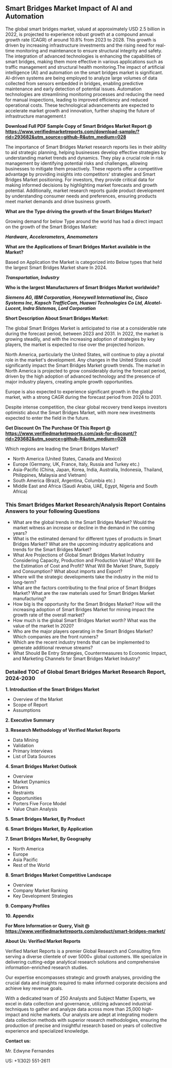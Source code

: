 <h2>Smart Bridges Market Impact of AI and Automation</h2>The global smart bridges market, valued at approximately USD 2.5 billion in 2022, is projected to experience robust growth at a compound annual growth rate (CAGR) of around 10.8% from 2023 to 2028. This growth is driven by increasing infrastructure investments and the rising need for real-time monitoring and maintenance to ensure structural integrity and safety. The integration of advanced technologies is enhancing the capabilities of smart bridges, making them more effective in various applications such as traffic management and structural health monitoring.The impact of artificial intelligence (AI) and automation on the smart bridges market is significant. AI-driven systems are being employed to analyze large volumes of data collected from sensors embedded in bridges, enabling predictive maintenance and early detection of potential issues. Automation technologies are streamlining monitoring processes and reducing the need for manual inspections, leading to improved efficiency and reduced operational costs. These technological advancements are expected to accelerate market growth and innovation, further shaping the future of infrastructure management.t</p><p id="" class=""><strong>Download Full PDF Sample Copy of Smart Bridges Market Report @ <a href="https://www.verifiedmarketreports.com/download-sample/?rid=293682&utm_source=github-R&utm_medium=028" target="_blank">https://www.verifiedmarketreports.com/download-sample/?rid=293682&utm_source=github-R&utm_medium=028</a></strong></p><p>The importance of&nbsp;Smart Bridges Market research reports lies in their ability to aid strategic planning, helping businesses develop effective strategies by understanding market trends and dynamics. They play a crucial role in risk management by identifying potential risks and challenges, allowing businesses to mitigate them proactively. These reports offer a competitive advantage by providing insights into competitors' strategies and Smart Bridges Market positioning. For investors, they provide critical data for making informed decisions by highlighting market forecasts and growth potential. Additionally, market research reports guide product development by understanding consumer needs and preferences, ensuring products meet market demands and drive business growth.</p><p><strong>What are the&nbsp;Type driving the growth of the Smart Bridges Market?</strong></p><p id="" class="">Growing demand for below Type around the world has had a direct impact on the growth of the Smart Bridges Market:</p><em><strong>Hardware, Accelerometers, Anemometers</strong></em></p><strong>What are the&nbsp;Applications&nbsp;of Smart Bridges Market available in the Market?</strong></p><p id="" class="">Based on Application the Market is categorized into Below types that held the largest Smart Bridges Market share In 2024.</p><em><strong>Transportation, Industry</strong></em></p><strong>Who is the largest Manufacturers of Smart Bridges Market worldwide?</strong></p><p><em><strong>Siemens AG, IBM Corporation, Honeywell International Inc, Cisco Systems Inc, Kapsch TrafficCom, Huawei Technologies Co Ltd, Alcatel-Lucent, Indra SIstemas, Lord Corporation</strong></em></p><p id="" class=""><strong>Short Description About Smart Bridges Market:</strong></p><p>The global Smart Bridges Market is anticipated to rise at a considerable rate during the forecast period, between 2023 and 2031. In 2022, the market is growing steadily, and with the increasing adoption of strategies by key players, the market is expected to rise over the projected horizon.</p><p>North America, particularly the United States, will continue to play a pivotal role in the market's development. Any changes in the United States could significantly impact the Smart Bridges Market growth trends. The market in North America is projected to grow considerably during the forecast period, driven by the high adoption of advanced technology and the presence of major industry players, creating ample growth opportunities.</p><p>Europe is also expected to experience significant growth in the global market, with a strong CAGR during the forecast period from 2024 to 2031.</p><p>Despite intense competition, the clear global recovery trend keeps investors optimistic about the Smart Bridges Market, with more new investments expected to enter the field in the future.</p><p id="" class=""><strong>Get Discount On The Purchase Of This Report @ <a href="https://www.verifiedmarketreports.com/ask-for-discount/?rid=293682&utm_source=github-R&utm_medium=028" target="_blank">https://www.verifiedmarketreports.com/ask-for-discount/?rid=293682&utm_source=github-R&utm_medium=028</a></strong></p>Which regions are leading the Smart Bridges Market?</p><ul><li>North America (United States, Canada and Mexico)</li><li>Europe (Germany, UK, France, Italy, Russia and Turkey etc.)</li><li>Asia-Pacific (China, Japan, Korea, India, Australia, Indonesia, Thailand, Philippines, Malaysia and Vietnam)</li><li>South America (Brazil, Argentina, Columbia etc.)</li><li>Middle East and Africa (Saudi Arabia, UAE, Egypt, Nigeria and South Africa)</li></ul><h3 id="" class="">This Smart Bridges Market Research/Analysis Report Contains Answers to your following Questions</h3><ul><li>What are the global trends in the Smart Bridges Market? Would the market witness an increase or decline in the demand in the coming years?</li><li>What is the estimated demand for different types of products in Smart Bridges Market? What are the upcoming industry applications and trends for the Smart Bridges Market?</li><li>What Are Projections of Global Smart Bridges Market Industry Considering Capacity, Production and Production Value? What Will Be the Estimation of Cost and Profit? What Will Be Market Share, Supply and Consumption? What about imports and Export?</li><li>Where will the strategic developments take the industry in the mid to long-term?</li><li>What are the factors contributing to the final price of Smart Bridges Market? What are the raw materials used for Smart Bridges Market manufacturing?</li><li>How big is the opportunity for the Smart Bridges Market? How will the increasing adoption of Smart Bridges Market for mining impact the growth rate of the overall market?</li><li>How much is the global Smart Bridges Market worth? What was the value of the market In 2020?</li><li>Who are the major players operating in the Smart Bridges Market? Which companies are the front runners?</li><li>Which are the recent industry trends that can be implemented to generate additional revenue streams?</li><li>What Should Be Entry Strategies, Countermeasures to Economic Impact, and Marketing Channels for Smart Bridges Market Industry?</li></ul><h3 id="" class="">Detailed TOC of Global Smart Bridges Market Research Report, 2024-2030</h3><p id="" class=""><strong>1. Introduction of the Smart Bridges Market</strong></p><ul><li>Overview of the Market</li><li>Scope of Report</li><li>Assumptions</li></ul><p id="" class=""><strong>2. Executive Summary</strong></p><p id="" class=""><strong>3. Research Methodology of Verified Market Reports</strong></p><ul><li>Data Mining</li><li>Validation</li><li>Primary Interviews</li><li>List of Data Sources</li></ul><p id="" class=""><strong>4. Smart Bridges Market Outlook</strong></p><ul><li>Overview</li><li>Market Dynamics</li><li>Drivers</li><li>Restraints</li><li>Opportunities</li><li>Porters Five Force Model</li><li>Value Chain Analysis</li></ul><p id="" class=""><strong>5. Smart Bridges Market, By Product</strong></p><p id="" class=""><strong>6. Smart Bridges Market, By Application</strong></p><p id="" class=""><strong>7. Smart Bridges Market, By Geography</strong></p><ul><li>North America</li><li>Europe</li><li>Asia Pacific</li><li>Rest of the World</li></ul><p id="" class=""><strong>8. Smart Bridges Market Competitive Landscape</strong></p><ul><li>Overview</li><li>Company Market Ranking</li><li>Key Development Strategies</li></ul><p id="" class=""><strong>9. Company Profiles</strong></p><p id="" class=""><strong>10. Appendix</strong></p><p id="" class=""><strong>For More Information or Query, Visit @ <a href="https://www.verifiedmarketreports.com/product/smart-bridges-market/" target="_blank">https://www.verifiedmarketreports.com/product/smart-bridges-market/</a></strong></p><p id="" class=""><strong>About Us: Verified Market Reports</strong></p><p id="" class="">Verified Market Reports is a premier Global Research and Consulting firm serving a diverse clientele of over 5000+ global customers. We specialize in delivering cutting-edge analytical research solutions and comprehensive information-enriched research studies.</p><p id="" class="">Our expertise encompasses strategic and growth analyses, providing the crucial data and insights required to make informed corporate decisions and achieve key revenue goals.</p><p id="" class="">With a dedicated team of 250 Analysts and Subject Matter Experts, we excel in data collection and governance, utilizing advanced industrial techniques to gather and analyze data across more than 25,000 high-impact and niche markets. Our analysts are adept at integrating modern data collection methods with superior research methodologies, ensuring the production of precise and insightful research based on years of collective experience and specialized knowledge.</p><p id="" class=""><strong>Contact us:</strong></p><p id="" class="">Mr. Edwyne Fernandes</p><p id="" class="">US: +1(302) 551-2611</p>